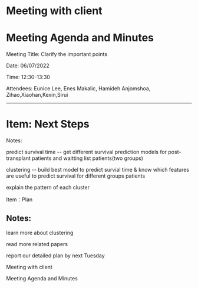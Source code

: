 # Meeting with client

# Meeting Agenda and Minutes

Meeting Title: Clarify the important points

Date: 06/07/2022

Time: 12:30-13:30

Attendees: Eunice Lee, Enes Makalic, Hamideh Anjomshoa, Zihao,Xiaohan,Kexin,Sirui

______________________________________________________________________________________________________

# Item: Next Steps

Notes:

predict survival time -- get different survival prediction models for post-transplant patients
and waitting list patients(two groups)

clustering -- build best model to predict survial time & know which features are useful to
predict survival for different groups patients

explain the pattern of each cluster

Item：Plan

## Notes:
learn more about clustering

read more related papers

report our detailed plan by next Tuesday

Meeting with client

Meeting Agenda and Minutes
